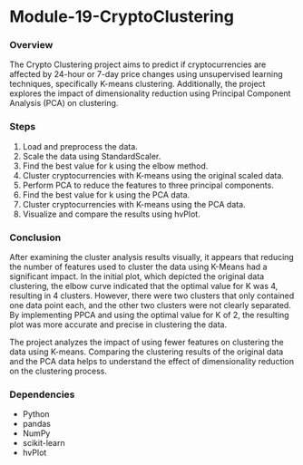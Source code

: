 # Module-19-CryptoClustering
### Overview

The Crypto Clustering project aims to predict if cryptocurrencies are affected by 24-hour or 7-day price changes using unsupervised learning techniques, specifically K-means clustering. Additionally, the project explores the impact of dimensionality reduction using Principal Component Analysis (PCA) on clustering.

### Steps

1. Load and preprocess the data.
2. Scale the data using StandardScaler.
3. Find the best value for k using the elbow method.
4. Cluster cryptocurrencies with K-means using the original scaled data.
5. Perform PCA to reduce the features to three principal components.
6. Find the best value for k using the PCA data.
7. Cluster cryptocurrencies with K-means using the PCA data.
8. Visualize and compare the results using hvPlot.


### Conclusion

After examining the cluster analysis results visually, it appears that reducing the number of features used to cluster the data using K-Means had a significant impact. In the initial plot, which depicted the original data clustering, the elbow curve indicated that the optimal value for K was 4, resulting in 4 clusters. However, there were two clusters that only contained one data point each, and the other two clusters were not clearly separated. By implementing PPCA and using the optimal value for K of 2, the resulting plot was more accurate and precise in clustering the data.

The project analyzes the impact of using fewer features on clustering the data using K-means. Comparing the clustering results of the original data and the PCA data helps to understand the effect of dimensionality reduction on the clustering process.

### Dependencies

 - Python
 - pandas
 - NumPy
 - scikit-learn
 - hvPlot
